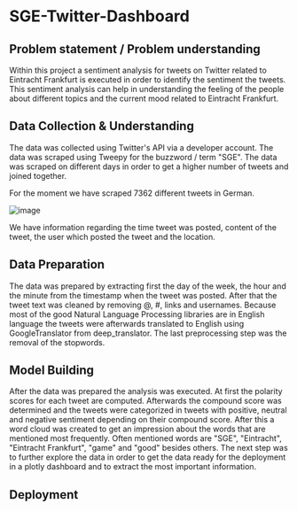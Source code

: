 # SGE-Twitter-Dashboard

## Problem statement / Problem understanding
Within this project a sentiment analysis for tweets on Twitter related to Eintracht Frankfurt is executed in order to identify the sentiment the tweets. This sentiment analysis can help in understanding the feeling of the people about different topics and the current mood related to Eintracht Frankfurt.

## Data Collection & Understanding
The data was collected using Twitter's API via a developer account. The data was scraped using Tweepy for the buzzword / term "SGE". The data was scraped on different days in order to get a higher number of tweets and joined together.

For the moment we have scraped 7362 different tweets in German.

![image](https://user-images.githubusercontent.com/66475927/155017582-bfcd8abb-0bfc-4f57-8d23-dc7a924a9349.png)

We have information regarding the time tweet was posted, content of the tweet, the user which posted the tweet and the location.

## Data Preparation
The data was prepared by extracting first the day of the week, the hour and the minute from the timestamp when the tweet was posted. After that the tweet text was cleaned by removing @, #, links and usernames. Because most of the good Natural Language Processing libraries are in English language the tweets were afterwards translated to English using GoogleTranslator from deep_translator. The last preprocessing step was the removal of the stopwords.

## Model Building
After the data was prepared the analysis was executed. At first the polarity scores for each tweet are computed. Afterwards the compound score was determined and the tweets were categorized in tweets with positive, neutral and negative sentiment depending on their compound score. After this a word cloud was created to get an impression about the words that are mentioned most frequently. Often mentioned words are "SGE", "Eintracht", "Eintracht Frankfurt", "game" and "good" besides others. The next step was to further explore the data in order to get the data ready for the deployment in a plotly dashboard and to extract the most important information.

## Deployment
